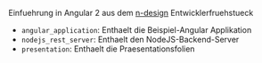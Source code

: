 Einfuehrung in Angular 2 aus dem [n-design](http://www.n-design.de/) Entwicklerfruehstueck

* `angular_application`: Enthaelt die Beispiel-Angular Applikation
* `nodejs_rest_server`: Enthaelt den NodeJS-Backend-Server 
* `presentation`: Enthaelt die Praesentationsfolien